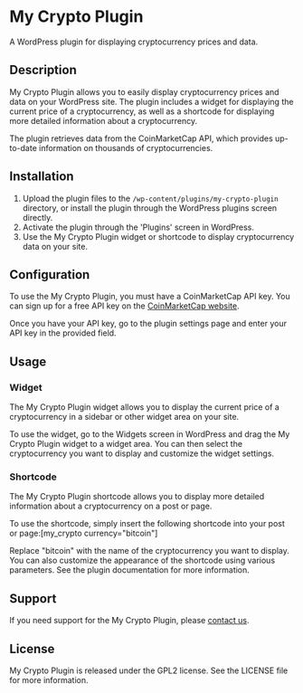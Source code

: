 # My Crypto Plugin

A WordPress plugin for displaying cryptocurrency prices and data.

## Description

My Crypto Plugin allows you to easily display cryptocurrency prices and data on your WordPress site. The plugin includes a widget for displaying the current price of a cryptocurrency, as well as a shortcode for displaying more detailed information about a cryptocurrency.

The plugin retrieves data from the CoinMarketCap API, which provides up-to-date information on thousands of cryptocurrencies.

## Installation

1. Upload the plugin files to the `/wp-content/plugins/my-crypto-plugin` directory, or install the plugin through the WordPress plugins screen directly.
2. Activate the plugin through the 'Plugins' screen in WordPress.
3. Use the My Crypto Plugin widget or shortcode to display cryptocurrency data on your site.

## Configuration

To use the My Crypto Plugin, you must have a CoinMarketCap API key. You can sign up for a free API key on the [CoinMarketCap website](https://coinmarketcap.com/api/).

Once you have your API key, go to the plugin settings page and enter your API key in the provided field.

## Usage

### Widget

The My Crypto Plugin widget allows you to display the current price of a cryptocurrency in a sidebar or other widget area on your site.

To use the widget, go to the Widgets screen in WordPress and drag the My Crypto Plugin widget to a widget area. You can then select the cryptocurrency you want to display and customize the widget settings.

### Shortcode

The My Crypto Plugin shortcode allows you to display more detailed information about a cryptocurrency on a post or page.

To use the shortcode, simply insert the following shortcode into your post or page:[my_crypto currency="bitcoin"]

Replace "bitcoin" with the name of the cryptocurrency you want to display. You can also customize the appearance of the shortcode using various parameters. See the plugin documentation for more information.

## Support

If you need support for the My Crypto Plugin, please [contact us](https://www.pawelnersisian.com/support/).

## License

My Crypto Plugin is released under the GPL2 license. See the LICENSE file for more information.